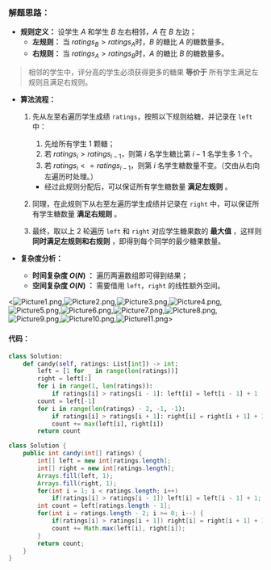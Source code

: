 ### 解题思路：

- **规则定义：** 设学生 $A$ 和学生 $B$ 左右相邻，$A$ 在 $B$ 左边；
  - **左规则：** 当 $ratings_B>ratings_A$时，$B$ 的糖比 $A$ 的糖数量多。
  - **右规则：** 当 $ratings_A>ratings_B$时，$A$ 的糖比 $B$ 的糖数量多。

> 相邻的学生中，评分高的学生必须获得更多的糖果 **等价于** 所有学生满足左规则且满足右规则。

- **算法流程：**

  1. 先从左至右遍历学生成绩 `ratings`，按照以下规则给糖，并记录在 `left` 中：

     1. 先给所有学生 $1$ 颗糖；
     2. 若 $ratings_i>ratings_{i-1}$，则第 $i$ 名学生糖比第 $i - 1$ 名学生多 $1$ 个。
     3. 若 $ratings_i<=ratings_{i-1}$，则第 $i$ 名学生糖数量不变。（交由从右向左遍历时处理。）

     - 经过此规则分配后，可以保证所有学生糖数量 **满足左规则** 。

  2. 同理，在此规则下从右至左遍历学生成绩并记录在 `right` 中，可以保证所有学生糖数量 **满足右规则** 。
  3. 最终，取以上 $2$ 轮遍历 `left` 和 `right` 对应学生糖果数的 **最大值** ，这样则 **同时满足左规则和右规则** ，即得到每个同学的最少糖果数量。

- **复杂度分析：**
  - **时间复杂度 $O(N)$ ：** 遍历两遍数组即可得到结果；
  - **空间复杂度 $O(N)$ ：**  需要借用 `left`，`right` 的线性额外空间。

<![Picture1.png](https://pic.leetcode-cn.com/d86caec88575aa1cd162c76401b3cc67f25105c178b9f99c51fdd34d877413d7-Picture1.png),![Picture2.png](https://pic.leetcode-cn.com/03f9b526fb71f0f06b98c2a6b68ba1032fa377c8847fa8879919d50f684786f2-Picture2.png),![Picture3.png](https://pic.leetcode-cn.com/a86dffd2c9800768229d87a3bdf4d0a3a3b71098faee7c85bdff68413ae46914-Picture3.png),![Picture4.png](https://pic.leetcode-cn.com/62ea88df951fd517365a0cb131ecb3268c1e96f7daaa71f63e888fa6b763cd1c-Picture4.png),![Picture5.png](https://pic.leetcode-cn.com/7f03142760a933dae495e460bb64bc0f7cc88c195d83d14579734880d189***-Picture5.png),![Picture6.png](https://pic.leetcode-cn.com/239ed1c324499af7774a0086d32f2ba7a95de58ebad605f29c5c2574cb9c344f-Picture6.png),![Picture7.png](https://pic.leetcode-cn.com/a19a2034c7ff1e2b8255338732a3f5417a5e2ed8aa2e672b2cd083fb2776ce5a-Picture7.png),![Picture8.png](https://pic.leetcode-cn.com/6cc40c14fa425f8aa7e771f19c61c487c1eef78efc675b029716998cb92645c9-Picture8.png),![Picture9.png](https://pic.leetcode-cn.com/1312e225c83d51fadf246a9683b7c169fa3993bd169016ce93323466c85bfa1b-Picture9.png),![Picture10.png](https://pic.leetcode-cn.com/164a4bae4eacfcbd0d5bad0aaf11f215fb2847470f6cb1d5eaca2d8b13c1dc61-Picture10.png),![Picture11.png](https://pic.leetcode-cn.com/9e026380b05a72950a2056d6db588600f60701ec563da72e59fa1f8d6a810c95-Picture11.png)>

#### 代码：

```Python []
class Solution:
    def candy(self, ratings: List[int]) -> int:
        left = [1 for _ in range(len(ratings))]
        right = left[:]
        for i in range(1, len(ratings)):
            if ratings[i] > ratings[i - 1]: left[i] = left[i - 1] + 1
        count = left[-1]
        for i in range(len(ratings) - 2, -1, -1):
            if ratings[i] > ratings[i + 1]: right[i] = right[i + 1] + 1
            count += max(left[i], right[i])
        return count
```

```Java []
class Solution {
    public int candy(int[] ratings) {
        int[] left = new int[ratings.length];
        int[] right = new int[ratings.length];
        Arrays.fill(left, 1);
        Arrays.fill(right, 1);
        for(int i = 1; i < ratings.length; i++)
            if(ratings[i] > ratings[i - 1]) left[i] = left[i - 1] + 1;
        int count = left[ratings.length - 1];
        for(int i = ratings.length - 2; i >= 0; i--) {
            if(ratings[i] > ratings[i + 1]) right[i] = right[i + 1] + 1;
            count += Math.max(left[i], right[i]);
        }
        return count;
    }
}
```
